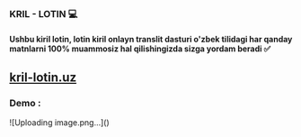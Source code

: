 ### KRIL - LOTIN 💻

#### Ushbu kiril lotin, lotin kiril onlayn translit dasturi o'zbek tilidagi har qanday matnlarni 100% muammosiz hal qilishingizda sizga yordam beradi ✅

<h2> <a href="https://mukhriddin-dev.github.io/krilLotin">kril-lotin.uz</a></h2>
<h3> Demo :  </h3>
![Uploading image.png…]()


